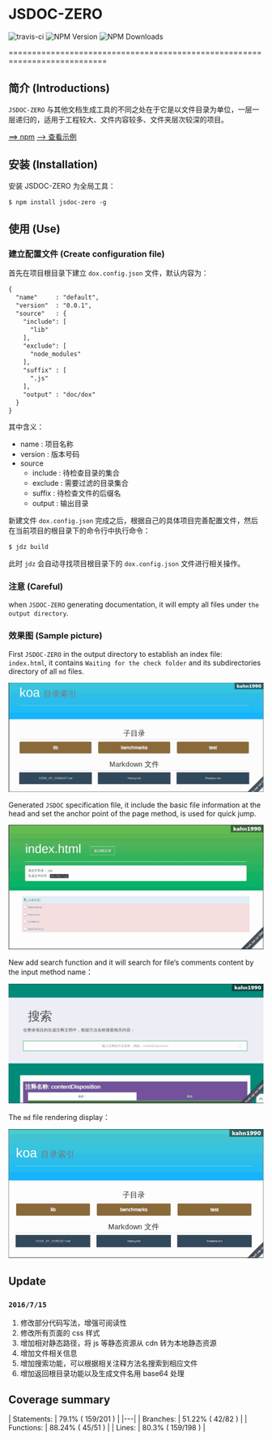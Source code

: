 # JSDOC-ZERO

![travis-ci](https://travis-ci.org/kahn1990/jsdoc-zero.svg?branch=master)
![NPM Version](https://img.shields.io/npm/v/jsdoc-zero.svg?style=flat)
![NPM Downloads](https://img.shields.io/npm/dm/jsdoc-zero.svg?style=flat)

===========================================================================
## 简介 (Introductions)

`JSDOC-ZERO` 与其他文档生成工具的不同之处在于它是以文件目录为单位，一层一层递归的，适用于工程较大、文件内容较多、文件夹层次较深的项目。

[==> npm](https://npmjs.org/package/jsdoc-zero)
[--> 查看示例](http://kahn1990.com/jsdoc-zero/doc/dox/index.html)

## 安装 (Installation)
安装 JSDOC-ZERO 为全局工具：

```
$ npm install jsdoc-zero -g
```

## 使用 (Use)

### 建立配置文件 (Create configuration file)

首先在项目根目录下建立 `dox.config.json` 文件，默认内容为：

```
{
  "name"     : "default",
  "version"  : "0.0.1",
  "source"   : {
    "include": [
      "lib"
    ],
    "exclude": [
      "node_modules"
    ],
    "suffix" : [
      ".js"
    ],
    "output" : "doc/dox"
  }
}
```

其中含义：

- name : 项目名称
- version : 版本号码
- source
    - include : 待检查目录的集合
    - exclude : 需要过滤的目录集合
    - suffix : 待检查文件的后缀名
    - output : 输出目录

新建文件 `dox.config.json` 完成之后，根据自己的具体项目完善配置文件，然后在当前项目的根目录下的命令行中执行命令：

```js
$ jdz build
```
此时 `jdz` 会自动寻找项目根目录下的 `dox.config.json` 文件进行相关操作。

### 注意 (Careful)

when `JSDOC-ZERO` generating documentation, it will empty all files under `the output directory`.

### 效果图 (Sample picture)

First `JSDOC-ZERO` in the output directory to establish an index file: ` index.html`, it contains `Waiting for the check folder` and its subdirectories directory of all ` md ` files.

![](./img/gif/menu.gif)

Generated ` JSDOC ` specification file, it include the basic file information at the head and set the anchor point of the page method, is used for quick jump.

![](./img/gif/js.gif)

New add search function and it will search for file‘s comments content by the input method name：

![](./img/gif/search.gif)


The `md` file rendering display：

![](./img/gif/md.gif)

## Update

### `2016/7/15`

1. 修改部分代码写法，增强可阅读性
1. 修改所有页面的 css 样式
1. 增加相对静态路径，将 js 等静态资源从 cdn 转为本地静态资源
1. 增加文件相关信息
1. 增加搜索功能，可以根据相关注释方法名搜索到相应文件
1. 增加返回根目录功能以及生成文件名用 base64 处理


## Coverage summary

| Statements: | 79.1% ( 159/201 ) |
|---|
| Branches: | 51.22% ( 42/82 ) |
| Functions: | 88.24% ( 45/51 ) |
| Lines: | 80.3% ( 159/198 ) |

